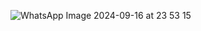 
![WhatsApp Image 2024-09-16 at 23 53 15](https://github.com/user-attachments/assets/7ab99b3a-941a-4ba0-aa7d-b5df58d9d577)

